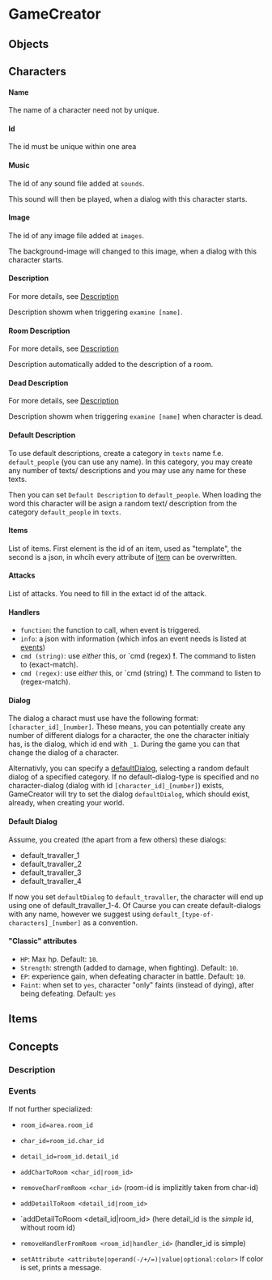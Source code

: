 # GameCreator

## Objects

## Characters

#### Name
The name of a character need not by unique.

#### Id
The id must be unique within one area

#### Music
The id of any sound file added at `sounds`.

This sound will then be played, when a dialog with this character starts.

#### Image
The id of any image file added at `images`.

The background-image will changed to this image, when a dialog with this character starts.

#### Description
For more details, see [Description](#description)

Description showm when triggering `examine [name]`.

#### Room Description
For more details, see [Description](#description)

Description automatically added to the description of a room.

#### Dead Description
For more details, see [Description](#description)

Description showm when triggering `examine [name]` when character is dead.

#### Default Description
To use default descriptions, create a category in `texts` name f.e. `default_people` 
(you can use any name).  In this category, you may create any number of texts/ descriptions 
and you may use any name for these texts.

Then you can set `Default Description` to `default_people`. When loading the
word this character will be asign a random text/ description from the category
`default_people` in `texts`.

#### Items
List of items. First element is the id of an item, used as "template", the
second is a json, in whcih every attribute of [item](#item) can be overwritten.

#### Attacks
List of attacks. You need to fill in the extact id of the attack.

#### Handlers

- `function`: the function to call, when event is triggered.
- `info`: a json with information (which infos an event needs is listed at [events](events))
- `cmd (string)`: use *either* this, or `cmd (regex) **!**. The command to listen to (exact-match).
- `cmd (regex)`: use *either* this, or `cmd (string) **!**. The command to listen to (regex-match).

#### Dialog
The dialog a charact must use have the following format: `[character_id]_[number]`.
These means, you can potentially create any number of different dialogs for a
character, the one the character initialy has, is the dialog, which id end with
`_1`. During the game you can that change the dialog of a character.

Alternativly, you can specify a [defaultDialog](#default_dialog), selecting a
random default dialog of a specified category. If no default-dialog-type is specified
and no character-dialog (dialog with id `[character_id]_[number]`) exists,
GameCreator will try to set the dialog `defaultDialog`, which should exist,
already, when creating your world.

#### Default Dialog<a name="default_dialog"></a>

Assume, you created (the apart from a few others) these dialogs:
- default_travaller_1
- default_travaller_2
- default_travaller_3
- default_travaller_4

If now you set `defaultDialog` to `default_travaller`, the character will end up
using one of default_travaller_1-4. Of Caurse you can create default-dialogs with any 
name, however we suggest using `default_[type-of-characters]_[number]` as a
convention.


#### "Classic" attributes
- `HP`: Max hp. Default: `10`.
- `Strength`: strength (added to damage, when fighting). Default: `10`.
- `EP`: experience gain, when defeating character in battle. Default: `10`.
- `Faint`: when set to `yes`, character "only" faints (instead of dying), after being defeating. Default: `yes`


## Items<a name="item"></a>


## Concepts 

### Description<a name="description"></a>


### Events <a name="events"></a>
If not further specialized: 
- `room_id=area.room_id`
- `char_id=room_id.char_id`
- `detail_id=room_id.detail_id`

- `addCharToRoom <char_id|room_id>` 
- `removeCharFromRoom <char_id>` (room-id is implizitly taken from char-id)
- `addDetailToRoom <detail_id|room_id>`
- `addDetailToRoom <detail_id|room_id> (here detail_id is the *simple* id, without
  room id)
- `removeHandlerFromRoom <room_id|handler_id>` (handler_id is simple)
- `setAttribute <attribute|operand(-/+/=)|value|optional:color>` If color is
  set, prints a message.
